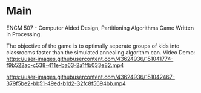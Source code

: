 # Main
ENCM 507 - Computer Aided Design, Partitioning Algorithms Game
Written in Processing.

The objective of the game is to optimally seperate groups of kids into classrooms faster than the simulated annealing algorithm can. 
Video Demo:
https://user-images.githubusercontent.com/43624936/151041774-f9b522ac-c538-411e-ba63-2a1ffb033e82.mp4



https://user-images.githubusercontent.com/43624936/151042467-379f5be2-bb51-49ed-b1d2-32fc8f5694bb.mp4

